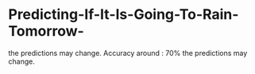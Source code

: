 # Predicting-If-It-Is-Going-To-Rain-Tomorrow-
the predictions may change. Accuracy around : 70% the predictions may change.
